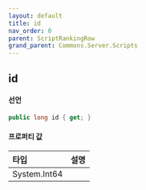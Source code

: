 ```yaml
---
layout: default
title: id
nav_order: 0
parent: ScriptRankingRow
grand_parent: Commons.Server.Scripts
---
```


## id

#### 선언
```cs
public long id { get; }
```

#### 프로퍼티 값

|타입|설명|
|:--|:--|
|System.Int64|